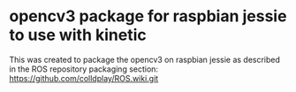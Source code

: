 # opencv3 package for raspbian jessie to use with kinetic 
This was created to package the opencv3 on raspbian jessie as described in the ROS repository packaging section:
https://github.com/colldplay/ROS.wiki.git
